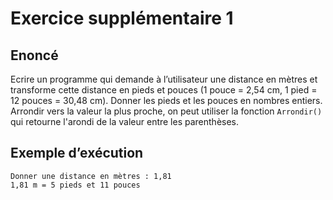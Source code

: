 # Exercice supplémentaire 1

## Enoncé

Ecrire un programme qui demande à l’utilisateur une distance en mètres et transforme cette distance en pieds et pouces (1 pouce = 2,54 cm, 1 pied = 12 pouces = 30,48 cm). 
Donner les pieds et les pouces en nombres entiers. Arrondir vers la valeur la plus proche, on peut utiliser la fonction `Arrondir()` qui retourne l'arondi de la valeur entre les parenthèses. 

## Exemple d’exécution

```
Donner une distance en mètres : 1,81
1,81 m = 5 pieds et 11 pouces
```

